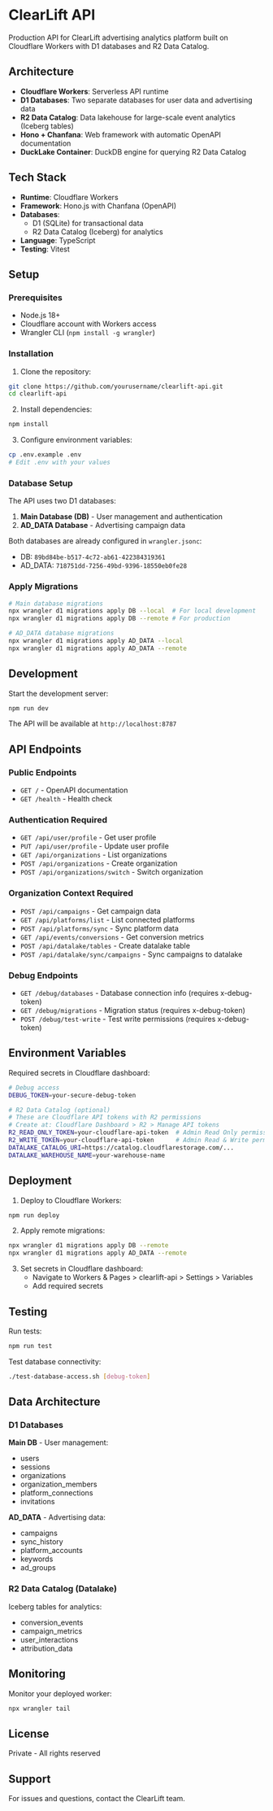 # ClearLift API

Production API for ClearLift advertising analytics platform built on Cloudflare Workers with D1 databases and R2 Data Catalog.

## Architecture

- **Cloudflare Workers**: Serverless API runtime
- **D1 Databases**: Two separate databases for user data and advertising data
- **R2 Data Catalog**: Data lakehouse for large-scale event analytics (Iceberg tables)
- **Hono + Chanfana**: Web framework with automatic OpenAPI documentation
- **DuckLake Container**: DuckDB engine for querying R2 Data Catalog

## Tech Stack

- **Runtime**: Cloudflare Workers
- **Framework**: Hono.js with Chanfana (OpenAPI)
- **Databases**: 
  - D1 (SQLite) for transactional data
  - R2 Data Catalog (Iceberg) for analytics
- **Language**: TypeScript
- **Testing**: Vitest

## Setup

### Prerequisites

- Node.js 18+
- Cloudflare account with Workers access
- Wrangler CLI (`npm install -g wrangler`)

### Installation

1. Clone the repository:
```bash
git clone https://github.com/yourusername/clearlift-api.git
cd clearlift-api
```

2. Install dependencies:
```bash
npm install
```

3. Configure environment variables:
```bash
cp .env.example .env
# Edit .env with your values
```

### Database Setup

The API uses two D1 databases:

1. **Main Database (DB)** - User management and authentication
2. **AD_DATA Database** - Advertising campaign data

Both databases are already configured in `wrangler.jsonc`:
- DB: `89bd84be-b517-4c72-ab61-422384319361`
- AD_DATA: `718751dd-7256-49bd-9396-18550eb0fe28`

### Apply Migrations

```bash
# Main database migrations
npx wrangler d1 migrations apply DB --local  # For local development
npx wrangler d1 migrations apply DB --remote # For production

# AD_DATA database migrations
npx wrangler d1 migrations apply AD_DATA --local
npx wrangler d1 migrations apply AD_DATA --remote
```

## Development

Start the development server:
```bash
npm run dev
```

The API will be available at `http://localhost:8787`

## API Endpoints

### Public Endpoints
- `GET /` - OpenAPI documentation
- `GET /health` - Health check

### Authentication Required
- `GET /api/user/profile` - Get user profile
- `PUT /api/user/profile` - Update user profile
- `GET /api/organizations` - List organizations
- `POST /api/organizations` - Create organization
- `POST /api/organizations/switch` - Switch organization

### Organization Context Required
- `POST /api/campaigns` - Get campaign data
- `GET /api/platforms/list` - List connected platforms
- `POST /api/platforms/sync` - Sync platform data
- `GET /api/events/conversions` - Get conversion metrics
- `POST /api/datalake/tables` - Create datalake table
- `POST /api/datalake/sync/campaigns` - Sync campaigns to datalake

### Debug Endpoints
- `GET /debug/databases` - Database connection info (requires x-debug-token)
- `GET /debug/migrations` - Migration status (requires x-debug-token)
- `POST /debug/test-write` - Test write permissions (requires x-debug-token)

## Environment Variables

Required secrets in Cloudflare dashboard:

```bash
# Debug access
DEBUG_TOKEN=your-secure-debug-token

# R2 Data Catalog (optional)
# These are Cloudflare API tokens with R2 permissions
# Create at: Cloudflare Dashboard > R2 > Manage API tokens
R2_READ_ONLY_TOKEN=your-cloudflare-api-token  # Admin Read Only permissions
R2_WRITE_TOKEN=your-cloudflare-api-token      # Admin Read & Write permissions
DATALAKE_CATALOG_URI=https://catalog.cloudflarestorage.com/...
DATALAKE_WAREHOUSE_NAME=your-warehouse-name
```

## Deployment

1. Deploy to Cloudflare Workers:
```bash
npm run deploy
```

2. Apply remote migrations:
```bash
npx wrangler d1 migrations apply DB --remote
npx wrangler d1 migrations apply AD_DATA --remote
```

3. Set secrets in Cloudflare dashboard:
   - Navigate to Workers & Pages > clearlift-api > Settings > Variables
   - Add required secrets

## Testing

Run tests:
```bash
npm run test
```

Test database connectivity:
```bash
./test-database-access.sh [debug-token]
```

## Data Architecture

### D1 Databases

**Main DB** - User management:
- users
- sessions
- organizations
- organization_members
- platform_connections
- invitations

**AD_DATA** - Advertising data:
- campaigns
- sync_history
- platform_accounts
- keywords
- ad_groups

### R2 Data Catalog (Datalake)

Iceberg tables for analytics:
- conversion_events
- campaign_metrics
- user_interactions
- attribution_data

## Monitoring

Monitor your deployed worker:
```bash
npx wrangler tail
```

## License

Private - All rights reserved

## Support

For issues and questions, contact the ClearLift team.